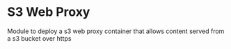 # S3 Web Proxy

Module to deploy a s3 web proxy container that allows content served from a s3 bucket over https
